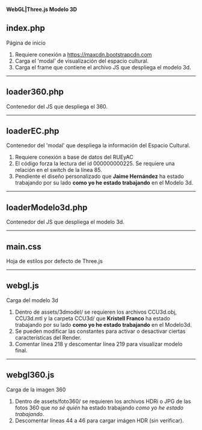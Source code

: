 **WebGL|Three.js Modelo 3D**

## index.php

Página de inicio

1. Requiere conexión a https://maxcdn.bootstrapcdn.com
2. Carga el 'modal' de visualización del espacio cultural.
3. Carga el frame que contiene el archivo JS que despliega el modelo 3d.

---

## loader360.php

Contenedor del JS que despliega el 360.

---

## loaderEC.php

Contenedor del 'modal' que despliega la información del Espacio Cultural.

1. Requiere conexión a base de datos del RUEyAC
2. El código forza la lectura del id 000000000225. Se requiere una relación en el switch de la línea 85.
3. Pendiente el diseño personalizado que **Jaime Hernández** ha estado trabajando por su lado **como yo he estado trabajando** en el Modelo 3d.

---

## loaderModelo3d.php

Contenedor del JS que despliega el modelo 3d.

---

## main.css

Hoja de estilos por defecto de Three.js

---

## webgl.js

Carga del modelo 3d

1. Dentro de assets/3dmodel/ se requieren los archivos CCU3d.obj, CCU3d.mtl y la carpeta CCU3d/ que **Kristell Franco** ha estado trabajando por su lado **como yo he estado trabajando** en el Modelo3d.
2. Se pueden modificar las constantes para activar o desactivar ciertas características del Render.
3. Comentar línea 218 y descomentar línea 219 para visualizar modelo final.

---

## webgl360.js

Carga de la imagen 360

1. Dentro de assets/foto360/ se requieren los archivos HDRi o JPG de las fotos 360 que *no sé quién* ha estado trabajando *como yo he estado trabajando*.
2. Descomentar líneas 44 a 46 para cargar imágen HDR (sin verificar).
